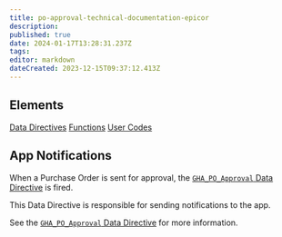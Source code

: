 ```yaml
---
title: po-approval-technical-documentation-epicor
description: 
published: true
date: 2024-01-17T13:28:31.237Z
tags: 
editor: markdown
dateCreated: 2023-12-15T09:37:12.413Z
---
```


## Elements
[Data Directives](po-approval-technical-documentation-epicor-data-directives.md)
[Functions](po-approval-technical-documentation-epicor-functions.md)
[User Codes](po-approval-technical-documentation-epicor-user-codes.md)

## App Notifications
When a Purchase Order is sent for approval, the [`GHA_PO_Approval` Data Directive](po-approval-technical-documentation-epicor-data-directives-GHA_PO_Approval.md) is fired.

This Data Directive is responsible for sending notifications to the app.

See the [`GHA_PO_Approval` Data Directive](po-approval-technical-documentation-epicor-data-directives-GHA_PO_Approval.md) for more information.
